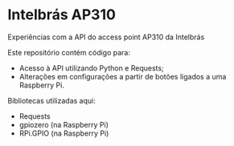 # Intelbrás AP310

Experiências com a API do access point AP310 da Intelbrás

Este repositório contém código para:
- Acesso à API utilizando Python e Requests;
- Alterações em configurações a partir de botões ligados a uma Raspberry Pi.

Bibliotecas utilizadas aqui:
- Requests
- gpiozero (na Raspberry Pi)
- RPi.GPIO (na Raspberry Pi)
